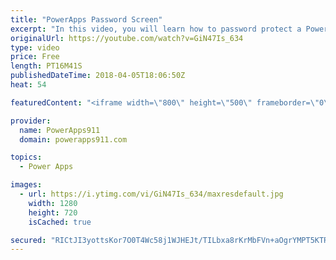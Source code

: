 ```yaml
---
title: "PowerApps Password Screen"
excerpt: "In this video, you will learn how to password protect a PowerApps screen and to make it more fun you will also learn how to send them to timeout if they try unsuccessfully more than 3 times. Lots of fun.   Video on conditional formatting and PopUps https://www.youtube.com/watch?v=IvapIsBbM-U  Video on"
originalUrl: https://youtube.com/watch?v=GiN47Is_634
type: video
price: Free
length: PT16M41S
publishedDateTime: 2018-04-05T18:06:50Z
heat: 54

featuredContent: "<iframe width=\"800\" height=\"500\" frameborder=\"0\" src=\"https://www.youtube.com/embed/GiN47Is_634\" allow=\"accelerometer; autoplay; encrypted-media; gyroscope; picture-in-picture\" allowfullscreen></iframe>"

provider:
  name: PowerApps911
  domain: powerapps911.com

topics:
  - Power Apps

images:
  - url: https://i.ytimg.com/vi/GiN47Is_634/maxresdefault.jpg
    width: 1280
    height: 720
    isCached: true

secured: "RICtJI3yottsKor7O0T4Wc58j1WJHEJt/TILbxa8rKrMbFVn+aOgrYMPT5KTRO9DFabMImPExGAJA2MtSDvv2KNlOcXICMXcIZSRrwhMRnYGVZysH49Q0LnkbQ4Jc+HfMhSOTZeKFeOXsbnOJxFXnvUNoc7Wak0ez+KAMKEerbpkZeKyXlSW3lcrTumFJvhZ3fXoa1nO+tgne6uqjkQdtYCauVizpoCjrKypXwV4RkE8yDeNeoNaR6+GVc5EG43HWCroIYJB2P1ZzPdf6e7h074k/SLHydRUZGEknZLmo2zKllUj0nd7MZdX2JtEbpC2x1KKFQRHtVIKyDOJAOHewacKaZiJjtjSFe8G/37AtCYq6fEWTxiqACKiiJr2wNt2pnMAXDyuWq87yN3+OufPx67B+KsA9uvDzKkoVEIshVY=;sZ27MiI67UQ0iKX5Jnp+Eg=="
---
```



